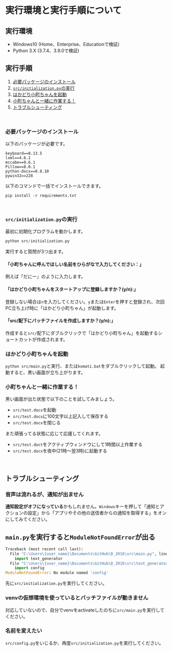 # 実行環境と実行手順について

## 実行環境

- Windows10 (Home、Enterprise、Educationで検証)
- Python 3.X (3.7.4、3.9.0で検証)



## 実行手順

1. [必要パッケージのインストール](#必要パッケージのインストール)
1. [`src/initialization.py`の実行](#`src/initialization.py`の実行)
1. [はかどり小町ちゃんを起動](#はかどり小町ちゃんを起動)
1. [小町ちゃんと一緒に作業する！](#小町ちゃんと一緒に作業する！)
1. [トラブルシューティング](#トラブルシューティング)
<br>


### 必要パッケージのインストール

以下のパッケージが必要です。
```
keyboard==0.13.5
lxml==4.6.1
mccabe==0.6.1
Pillow==8.0.1
python-docx==0.8.10
pywin32==228
```

以下のコマンドで一括でインストールできます。

```
pip install -r requirements.txt
```
<br>


### `src/initialization.py`の実行

最初に初期化プログラムを動かします。

```python
python src/initialization.py
```

実行すると質問が3つ出ます。

#### 「小町ちゃんに呼んでほしい名前をひらがなで入力してください：」

例えば「だにー」のように入力します。

#### 「はかどり小町ちゃんをスタートアップに登録しますか？(y/n):」

登録しない場合は`n`を入力してください。`y`または`Enter`を押すと登録され、次回PC立ち上げ時に「はかどり小町ちゃん」が起動します。

#### 「src/配下にバッチファイルを作成しますか？(y/n):」

作成すると`src/`配下にダブルクリックで「はかどり小町ちゃん」を起動するショートカットが作成されます。
<br>


###  はかどり小町ちゃんを起動

`python src/main.py`と実行、または`komati.bat`をダブルクリックして起動。
起動すると、黒い画面が立ち上がります。
<br>


### 小町ちゃんと一緒に作業する！

黒い画面が出た状態で以下のことを試してみましょう。

- `src/test.docx`を起動
- `src/test.docx`に100文字以上記入して保存する
- `src/test.docx`を閉じる

また頑張ってる状態に応じて応援してくれます。

- `src/test.doct`をアクティブウィンドウにして1時間以上作業する
- `src/test.docx`を夜中(21時～翌3時)に起動する
<br>


## トラブルシューティング

### 音声は流れるが、通知が出ません

**通知設定がオフになっている**かもしれません。`Windows`キーを押して「通知とアクションの設定」から「アプリやその他の送信者からの通知を取得する」をオンにしてみてください。
<br>


## `main.py`を実行すると`ModuleNotFoundError`が出る

```python
Traceback (most recent call last):
  File "C:\Users\{user_name}\Documents\GitHub\D_2016\src\main.py", line 9, in <module>
    import text_generator
  File "C:\Users\{user_name}\Documents\GitHub\D_2016\src\text_generator.py", line 4, in <module>
    import config
ModuleNotFoundError: No module named 'config'
```

先に`src/initialization.py`を実行してください。
<br>


### venvの仮想環境を使っているとバッチファイルが動きません

対応していないので、自分でvenvをactivateしたのちに`src/main.py`を実行してください。
<br>


### 名前を変えたい

`src/config.py`をいじるか、再度`src/initialization.py`を実行してください。
<br>
